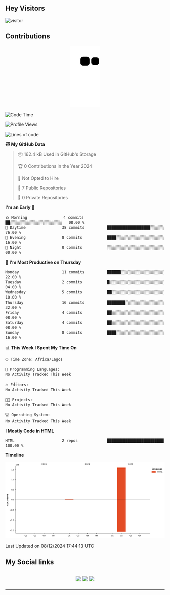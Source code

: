 ## Hey Visitors
![visitor](https://profile-counter.glitch.me/akum2/count.svg)

## Contributions
<p align="center">
  <img src="https://raw.githubusercontent.com/akum2/akum2/output/github-contribution-grid-snake.svg" />
</p>

<!--START_SECTION:waka-->
![Code Time](http://img.shields.io/badge/Code%20Time-34%20hrs%2022%20mins-blue)

![Profile Views](http://img.shields.io/badge/Profile%20Views-15-blue)

![Lines of code](https://img.shields.io/badge/From%20Hello%20World%20I%27ve%20Written-1.6%20million%20lines%20of%20code-blue)

**🐱 My GitHub Data** 

> 📦 162.4 kB Used in GitHub's Storage 
 > 
> 🏆 0 Contributions in the Year 2024
 > 
> 🚫 Not Opted to Hire
 > 
> 📜 7 Public Repositories 
 > 
> 🔑 0 Private Repositories 
 > 
**I'm an Early 🐤** 

```text
🌞 Morning                4 commits           ██░░░░░░░░░░░░░░░░░░░░░░░   08.00 % 
🌆 Daytime                38 commits          ███████████████████░░░░░░   76.00 % 
🌃 Evening                8 commits           ████░░░░░░░░░░░░░░░░░░░░░   16.00 % 
🌙 Night                  0 commits           ░░░░░░░░░░░░░░░░░░░░░░░░░   00.00 % 
```
📅 **I'm Most Productive on Thursday** 

```text
Monday                   11 commits          ██████░░░░░░░░░░░░░░░░░░░   22.00 % 
Tuesday                  2 commits           █░░░░░░░░░░░░░░░░░░░░░░░░   04.00 % 
Wednesday                5 commits           ██░░░░░░░░░░░░░░░░░░░░░░░   10.00 % 
Thursday                 16 commits          ████████░░░░░░░░░░░░░░░░░   32.00 % 
Friday                   4 commits           ██░░░░░░░░░░░░░░░░░░░░░░░   08.00 % 
Saturday                 4 commits           ██░░░░░░░░░░░░░░░░░░░░░░░   08.00 % 
Sunday                   8 commits           ████░░░░░░░░░░░░░░░░░░░░░   16.00 % 
```


📊 **This Week I Spent My Time On** 

```text
🕑︎ Time Zone: Africa/Lagos

💬 Programming Languages: 
No Activity Tracked This Week

🔥 Editors: 
No Activity Tracked This Week

🐱‍💻 Projects: 
No Activity Tracked This Week

💻 Operating System: 
No Activity Tracked This Week
```

**I Mostly Code in HTML** 

```text
HTML                     2 repos             █████████████████████████   100.00 % 
```



**Timeline**

![Lines of Code chart](https://raw.githubusercontent.com/akum2/akum2/main/assets/bar_graph.png)


 Last Updated on 08/12/2024 17:44:13 UTC
<!--END_SECTION:waka-->

<h2>My Social links <h2>
<p align="center">
  <a href="https://twitter.com/Okobiona"><img src="https://img.shields.io/badge/twitter-%231DA1F2.svg?style=for-the-badge&logo=Twitter&logoColor=white"></a>
  <a href="https://www.linkedin.com/in/okobi-neris-akum-681bb4199"><img src="https://img.shields.io/badge/linkedin-%230077B5.svg?style=for-the-badge&logo=linkedin&logoColor=white"></a>
  <a href="https://instagram.com/Okobiona"><img src="https://img.shields.io/badge/instagram-%23E4405F.svg?style=for-the-badge&logo=Instagram&logoColor=white"></a>
</p>
<hr>
